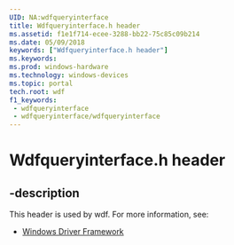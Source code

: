 ```yaml
---
UID: NA:wdfqueryinterface
title: Wdfqueryinterface.h header
ms.assetid: f1e1f714-ecee-3288-bb22-75c85c09b214
ms.date: 05/09/2018
keywords: ["Wdfqueryinterface.h header"]
ms.keywords: 
ms.prod: windows-hardware
ms.technology: windows-devices
ms.topic: portal
tech.root: wdf
f1_keywords:
 - wdfqueryinterface
 - wdfqueryinterface/wdfqueryinterface
---
```


# Wdfqueryinterface.h header


## -description

This header is used by wdf. For more information, see:

- [Windows Driver Framework](../_wdf/index.md)


